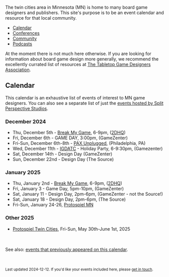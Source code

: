 The twin cities area in Minnesota (MN) is home to many board game designers and publishers. This site's purpose is to be an event calendar and resource for that local community.

- [Calendar](#calendar)
- [Conferences](conferences)
- [Community](community)
- [Podcasts](podcasts)

At the moment there is not much here otherwise. If you are looking for information about board game design more generally, we recommend the excellently currated list of resources at [The Tabletop Game Designers Association](https://www.ttgda.org/resources).


## Calendar

This calendar is an exhaustive list of events of interest to MN game designers. You can also see a separate list of just the [events hosted by Split Perspective Studios](split_perspective_studios).



### December 2024

- Thu, December 5th - [Break My Game](https://www.eventbrite.com/e/break-my-game-playtesting-twin-cities-mn-2dhq-registration-1095599610929), 6-9pm, ([2DHQ](https://2dcon.gg/event/break-my-game-playtesting-event/2024-12-05/))
- Fri, December 6th - GAME DAY, 3:00pm, (GameZenter)
- Fri-Sun, December 6th-8th - [PAX Unplugged](https://unplugged.paxsite.com/), (Philadelphia, PA)
- Wed, December 11th - [IGDATC](https://igdatc.org/) - Holiday Party, 6-9:30pm, (Gamezenter)
- Sat, December 14th - Design Day (GameZenter)
- Sun, December 22nd - Design Day (The Source)

### January 2025

- Thu, January 2nd - [Break My Game](https://www.eventbrite.com/e/break-my-game-playtesting-twin-cities-mn-2dhq-registration-1095599610929), 6-9pm, ([2DHQ](https://2dcon.gg/event/break-my-game-playtesting-event/2025-01-02/))
- Fri, January 3 - Game Day, 5pm-10pm, (GameZenter)
- Sat, January 11 - Design Day, 2pm-6pm, (GameZenter - not the Source!)
- Sat, January 18 - Design Day, 2pm-6pm, (The Source)
- Fri-Sun, January 24-26, [Protospiel MN](https://protospiel-mn.org)

### Other 2025

- [Protospiel Twin Cities](https://tabletop.events/conventions/protospiel-twin-cities-2025), Fri-Sun, May 30th-June 1st, 2025



<br /><br />See also: [events that previously appeared on this calendar](events).

<br /><br /><small>Last updated 2024-12-12. If you'd like your events included here, please [get in touch](about).</small>
